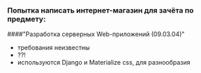 ### Попытка написать интернет-магазин для зачёта по предмету:
####"Разработка серверных Web-приложений (09.03.04)"
* требования неизвестны
* ??!
* используются Django и Materialize css, для разнообразия